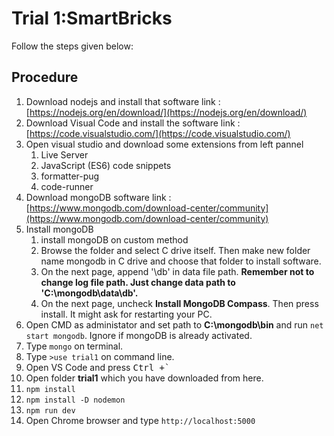 # Trial 1:SmartBricks
Follow the steps given below:
## Procedure
1) Download nodejs and install that software
	link : [https://nodejs.org/en/download/](https://nodejs.org/en/download/)
2) Download Visual Code and install the software
	link : [https://code.visualstudio.com/](https://code.visualstudio.com/)
3) Open visual studio and download some extensions from left pannel
	1) Live Server
	2) JavaScript (ES6) code snippets
	3) formatter-pug
	3) code-runner
4) Download mongoDB software
	link : [https://www.mongodb.com/download-center/community](https://www.mongodb.com/download-center/community)
5) Install mongoDB
	1) install mongoDB on custom method
	2) Browse the folder and select C drive itself. Then make new folder name mongodb in C drive and choose that folder to install software.
	3) On the next page, append '\db' in data file path. **Remember not to change log file path. Just change data path to 'C:\mongodb\data\db'.**
	4) On the next page, uncheck **Install MongoDB Compass**. Then press install. It might ask for restarting your PC. 
6) Open CMD as administator and set path to **C:\mongodb\bin** and run `net start mongodb`. Ignore if mongoDB is already activated.
7) Type `mongo` on terminal.
8) Type `>use trial1` on command line.
9) Open VS Code and press 
<kbd>Ctrl +`</kbd>
10) Open folder **trial1** which you have downloaded from here.
11) ``npm install``
12) ``npm install -D nodemon``
13) ``npm run dev``
14) Open Chrome browser and type ``http://localhost:5000`` 
